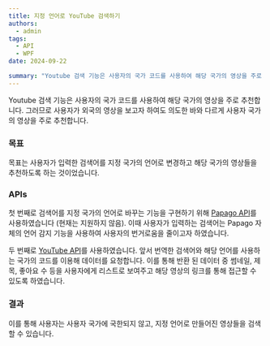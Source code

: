 ```yaml
---
title: 지정 언어로 YouTube 검색하기
authors:
  - admin
tags:
  - API
  - WPF
date: 2024-09-22

summary: "Youtube 검색 기능은 사용자의 국가 코드를 사용하여 해당 국가의 영상을 주로 추천합니다."
---
```


Youtube 검색 기능은 사용자의 국가 코드를 사용하여 해당 국가의 영상을 주로 추천합니다. 그러므로 사용자가 외국의 영상을 보고자 하여도 의도한 바와 다르게 사용자 국가의 영상을 주로 추천합니다.

### 목표

목표는 사용자가 입력한 검색어를 지정 국가의 언어로 변경하고 해당 국가의 영상들을 추천하도록 하는 것이었습니다.

### APIs

첫 번째로 검색어를 지정 국가의 언어로 바꾸는 기능을 구현하기 위해 [Papago API](https://developers.naver.com/docs/papago/README.md)를 사용하였습니다 (현재는 지원하지 않음). 이때 사용자가 입력하는 검색어는 Papago 자체의 언어 감지 기능을 사용하여 사용자의 번거로움을 줄이고자 하였습니다.

두 번째로 [YouTube API](https://developers.google.com/youtube)를 사용하였습니다. 앞서 번역한 검색어와 해당 언어를 사용하는 국가의 코드를 이용해 데이터를 요청합니다. 이를 통해 반환 된 데이터 중 썸네일, 제목, 좋아요 수 등을 사용자에게 리스트로 보여주고 해당 영상의 링크를 통해 접근할 수 있도록 하였습니다.

### 결과

이를 통해 사용자는 사용자 국가에 국한되지 않고, 지정 언어로 만들어진 영상들을 검색할 수 있습니다.